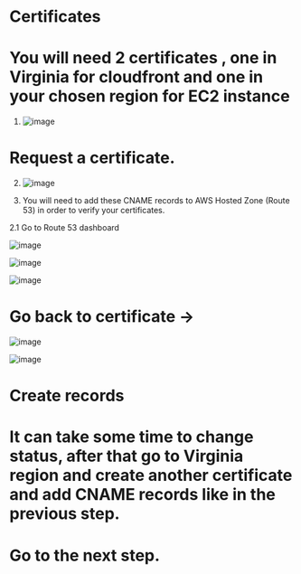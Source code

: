 # Certificates

# You will need 2 certificates , one in Virginia for cloudfront and one in your chosen region for EC2 instance

1. ![image](https://github.com/Flowerinno/deploy-guide/assets/93313212/6fb3982c-df0f-40d4-8fd6-66dd853eaa24)

  # Request a certificate.
  
2. ![image](https://github.com/Flowerinno/deploy-guide/assets/93313212/077ff627-8108-4d1a-bb67-aec49ce8d400)
 
3. You will need to add these CNAME records to AWS Hosted Zone (Route 53) in order to verify your certificates.

  2.1 Go to Route 53 dashboard
  
  ![image](https://github.com/Flowerinno/deploy-guide/assets/93313212/a2da24a3-4ac1-4788-ba1a-514e9fd38465)
  
  ![image](https://github.com/Flowerinno/deploy-guide/assets/93313212/779c2078-ef5d-4ef3-8f0e-ae3b7ede03dc)
  
  ![image](https://github.com/Flowerinno/deploy-guide/assets/93313212/6a7f9b2d-50cd-4e57-8d52-5d625c67a62e)
  
  # Go back to certificate -> 
  
  ![image](https://github.com/Flowerinno/deploy-guide/assets/93313212/28ea12e1-bd87-404b-8647-c2eaa20b33cd)
  
  ![image](https://github.com/Flowerinno/deploy-guide/assets/93313212/8d0f123b-60c5-4452-90ca-233921a5074f)
  
  # Create records

  # It can take some time to change status, after that go to Virginia region and create another certificate and add CNAME records like in the previous step.

# Go to the next step.
   
  
  
